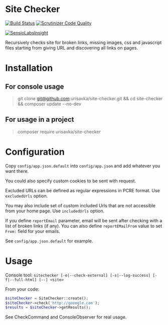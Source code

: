 # Site Checker 
[![Build Status](https://travis-ci.org/urisavka/site-checker.svg?branch=master)](https://travis-ci.org/urisavka/site-checker) [![Scrutinizer Code Quality](https://scrutinizer-ci.com/g/urisavka/site-checker/badges/quality-score.png?b=master)](https://scrutinizer-ci.com/g/urisavka/site-checker/?branch=master)

[![SensioLabsInsight](https://insight.sensiolabs.com/projects/615da907-6f41-46b3-81d0-2caf6ac6d53e/big.png)](https://insight.sensiolabs.com/projects/615da907-6f41-46b3-81d0-2caf6ac6d53e)

Recursively checks site for broken links, missing images, css and javascript files starting from giving URL and discovering all links on pages.

# Installation
## For console usage
> git clone git@github.com:urisavka/site-checker.git && cd site-checker && composer update --no-dev

## For usage in a project
> composer require urisavka/site-checker

# Configuration
Copy ``config/app.json.default`` into ``config/app.json`` and add whatever you want there.

You could also specify custom cookies to be sent with request.

Excluded URLs can be defined as regular expressions in PCRE format. Use ``excludedUrls`` option.

You may also include set of custom included Urls that are not accessible from your home page. Use ``includedUrls`` option.

If you define ``reportEmail`` parameter, email will be sent after checking with a list of broken links (if any). 
You can also define ``reportEMailFrom`` value to set ``From:`` field for your emails.

See ``config/app.json.default`` for example.

# Usage
Console tool: ``sitechecker [-e|--check-external] [-s|--log-success] [-f|--full-html] [--] <site>``

From your code:
```PHP
$siteChecker = SiteChecker::create();
$siteChecker->check('http://gooogle.com');
$results = $siteChecker->getResults();
```

See CheckCommand and ConsoleObserver for real usage.
